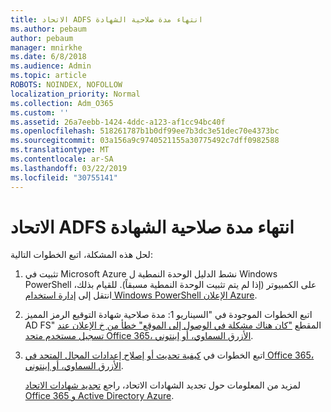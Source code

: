 ```yaml
---
title: الاتحاد ADFS انتهاء مدة صلاحية الشهادة
ms.author: pebaum
author: pebaum
manager: mnirkhe
ms.date: 6/8/2018
ms.audience: Admin
ms.topic: article
ROBOTS: NOINDEX, NOFOLLOW
localization_priority: Normal
ms.collection: Adm_O365
ms.custom: ''
ms.assetid: 26a7eebb-1424-4ddc-a123-af1cc94bc40f
ms.openlocfilehash: 518261787b1b0df99ee7b3dc3e51dec70e4373bc
ms.sourcegitcommit: 03a156a9c9740521155a30775492c7dff0982588
ms.translationtype: MT
ms.contentlocale: ar-SA
ms.lasthandoff: 03/22/2019
ms.locfileid: "30755141"
---
```

# <a name="adfs-federation-certificate-expiring"></a>الاتحاد ADFS انتهاء مدة صلاحية الشهادة

لحل هذه المشكلة، اتبع الخطوات التالية:
  
1. تثبيت في Microsoft Azure نشط الدليل الوحدة النمطية ل Windows PowerShell على الكمبيوتر (إذا لم يتم تثبيت الوحدة النمطية مسبقاً). للقيام بذلك، انتقل إلى [إدارة استخدام Windows PowerShell الإعلان Azure](https://aka.ms/aadposh).
    
2. اتبع الخطوات الموجودة في "السيناريو 1: مدة صلاحية شهادة التوقيع الرمز المميز AD FS" المقطع ["كان هناك مشكلة في الوصول إلى الموقع" خطأ من خ الإعلان عند تسجيل مستخدم متحد Office 365، الأزرق السماوي، أو إينتوني](https://support.microsoft.com/help/2713898/there-was-a-problem-accessing-the-site-error-from-ad-fs-when-a-federat).
    
3. اتبع الخطوات في [كيفية تحديث أو إصلاح إعدادات المجال المتحد في Office 365، الأزرق السماوي، أو إينتوني](https://support.microsoft.com/help/2647048/how-to-update-or-repair-the-settings-of-a-federated-domain-in-office-3).
    
    لمزيد من المعلومات حول تجديد الشهادات الاتحاد، راجع [تجديد شهادات الاتحاد Office 365 و Active Directory Azure](https://docs.microsoft.com/azure/active-directory/connect/active-directory-aadconnect-o365-certs).
    

